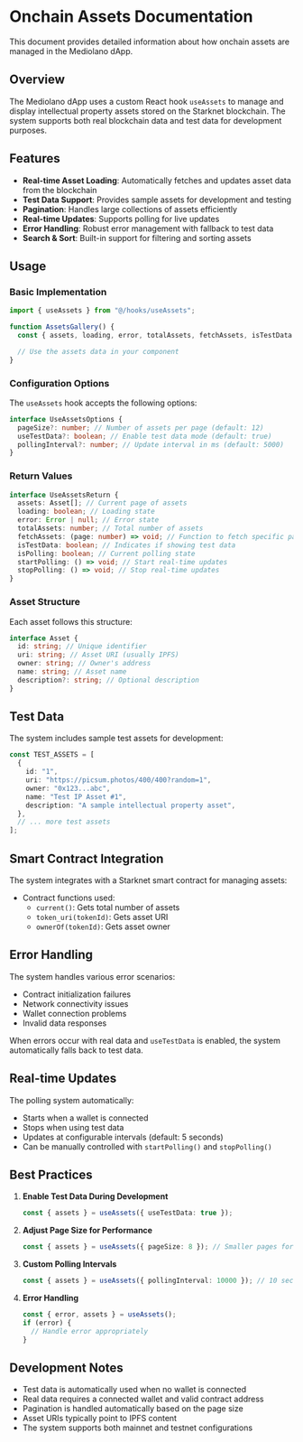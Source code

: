 # Onchain Assets Documentation

This document provides detailed information about how onchain assets are managed in the Mediolano dApp.

## Overview

The Mediolano dApp uses a custom React hook `useAssets` to manage and display intellectual property assets stored on the Starknet blockchain. The system supports both real blockchain data and test data for development purposes.

## Features

- **Real-time Asset Loading**: Automatically fetches and updates asset data from the blockchain
- **Test Data Support**: Provides sample assets for development and testing
- **Pagination**: Handles large collections of assets efficiently
- **Real-time Updates**: Supports polling for live updates
- **Error Handling**: Robust error management with fallback to test data
- **Search & Sort**: Built-in support for filtering and sorting assets

## Usage

### Basic Implementation

```typescript
import { useAssets } from "@/hooks/useAssets";

function AssetsGallery() {
  const { assets, loading, error, totalAssets, fetchAssets, isTestData } = useAssets();

  // Use the assets data in your component
}
```

### Configuration Options

The `useAssets` hook accepts the following options:

```typescript
interface UseAssetsOptions {
  pageSize?: number; // Number of assets per page (default: 12)
  useTestData?: boolean; // Enable test data mode (default: true)
  pollingInterval?: number; // Update interval in ms (default: 5000)
}
```

### Return Values

```typescript
interface UseAssetsReturn {
  assets: Asset[]; // Current page of assets
  loading: boolean; // Loading state
  error: Error | null; // Error state
  totalAssets: number; // Total number of assets
  fetchAssets: (page: number) => void; // Function to fetch specific page
  isTestData: boolean; // Indicates if showing test data
  isPolling: boolean; // Current polling state
  startPolling: () => void; // Start real-time updates
  stopPolling: () => void; // Stop real-time updates
}
```

### Asset Structure

Each asset follows this structure:

```typescript
interface Asset {
  id: string; // Unique identifier
  uri: string; // Asset URI (usually IPFS)
  owner: string; // Owner's address
  name: string; // Asset name
  description?: string; // Optional description
}
```

## Test Data

The system includes sample test assets for development:

```typescript
const TEST_ASSETS = [
  {
    id: "1",
    uri: "https://picsum.photos/400/400?random=1",
    owner: "0x123...abc",
    name: "Test IP Asset #1",
    description: "A sample intellectual property asset",
  },
  // ... more test assets
];
```

## Smart Contract Integration

The system integrates with a Starknet smart contract for managing assets:

- Contract functions used:
  - `current()`: Gets total number of assets
  - `token_uri(tokenId)`: Gets asset URI
  - `ownerOf(tokenId)`: Gets asset owner

## Error Handling

The system handles various error scenarios:

- Contract initialization failures
- Network connectivity issues
- Wallet connection problems
- Invalid data responses

When errors occur with real data and `useTestData` is enabled, the system automatically falls back to test data.

## Real-time Updates

The polling system automatically:

- Starts when a wallet is connected
- Stops when using test data
- Updates at configurable intervals (default: 5 seconds)
- Can be manually controlled with `startPolling()` and `stopPolling()`

## Best Practices

1. **Enable Test Data During Development**

   ```typescript
   const { assets } = useAssets({ useTestData: true });
   ```

2. **Adjust Page Size for Performance**

   ```typescript
   const { assets } = useAssets({ pageSize: 8 }); // Smaller pages for faster loading
   ```

3. **Custom Polling Intervals**

   ```typescript
   const { assets } = useAssets({ pollingInterval: 10000 }); // 10 second updates
   ```

4. **Error Handling**
   ```typescript
   const { error, assets } = useAssets();
   if (error) {
     // Handle error appropriately
   }
   ```

## Development Notes

- Test data is automatically used when no wallet is connected
- Real data requires a connected wallet and valid contract address
- Pagination is handled automatically based on the page size
- Asset URIs typically point to IPFS content
- The system supports both mainnet and testnet configurations
